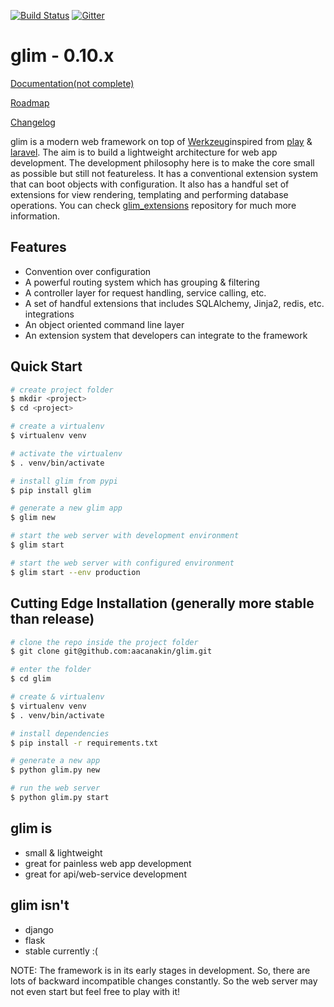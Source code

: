 [![Build
Status](https://travis-ci.org/aacanakin/glim.svg)](https://travis-ci.org/aacanakin/glim) [![Gitter](https://badges.gitter.im/Join%20Chat.svg)](https://gitter.im/aacanakin/glim?utm_source=badge&utm_medium=badge&utm_campaign=pr-badge&utm_content=badge)

glim - 0.10.x
=============

[Documentation(not complete)](http://glim.readme.io)

[Roadmap](http://glim.readme.io/v0.8.6/docs/roadmap)

[Changelog](https://github.com/aacanakin/glim/blob/master/CHANGELOG.md)

glim is a modern web framework on top of [Werkzeug](http://werkzeug.pocoo.org/)inspired from [play](https://www.playframework.com/) & [laravel](http://laravel.com/). The aim is to build a lightweight architecture for web app development. The development philosophy here is to make the core small as possible but still not featureless. It has a conventional extension system that can boot objects with configuration. It also has a handful set of extensions for view rendering, templating and performing database operations. You can check [glim_extensions](https://github.com/aacanakin/glim-extensions) repository for much more information.

Features
--------
- Convention over configuration
- A powerful routing system which has grouping & filtering
- A controller layer for request handling, service calling, etc.
- A set of handful extensions that includes SQLAlchemy, Jinja2, redis, etc. integrations
- An object oriented command line layer
- An extension system that developers can integrate to the framework

Quick Start
-----------
```sh
# create project folder
$ mkdir <project>
$ cd <project>

# create a virtualenv
$ virtualenv venv

# activate the virtualenv
$ . venv/bin/activate

# install glim from pypi
$ pip install glim

# generate a new glim app
$ glim new

# start the web server with development environment
$ glim start

# start the web server with configured environment
$ glim start --env production
```

Cutting Edge Installation (generally more stable than release)
--------------------------------------------------------------
```sh
# clone the repo inside the project folder
$ git clone git@github.com:aacanakin/glim.git

# enter the folder
$ cd glim

# create & virtualenv
$ virtualenv venv
$ . venv/bin/activate

# install dependencies
$ pip install -r requirements.txt

# generate a new app
$ python glim.py new

# run the web server
$ python glim.py start
```

glim is
-------
- small & lightweight
- great for painless web app development
- great for api/web-service development

glim isn't
----------
- django
- flask
- stable currently :(

NOTE: The framework is in its early stages in development. So, there are lots of backward incompatible changes constantly. So the web server may not even start but feel free to play with it!
